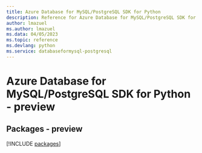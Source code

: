 ```yaml
---
title: Azure Database for MySQL/PostgreSQL SDK for Python
description: Reference for Azure Database for MySQL/PostgreSQL SDK for Python
author: lmazuel
ms.author: lmazuel
ms.data: 04/05/2023
ms.topic: reference
ms.devlang: python
ms.service: databaseformysql-postgresql
---
```

# Azure Database for MySQL/PostgreSQL SDK for Python - preview
## Packages - preview
[!INCLUDE [packages](database-for-mysql-postgresql-index.md)]
